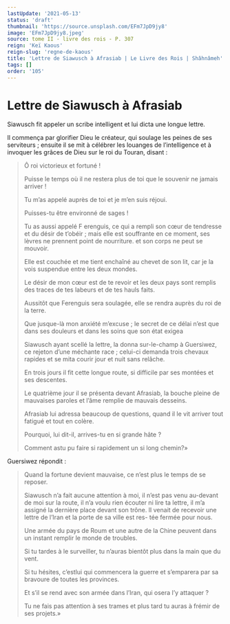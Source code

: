 ```yaml
---
lastUpdate: '2021-05-13'
status: 'draft'
thumbnail: 'https://source.unsplash.com/EFm7JpD9jy8'
image: 'EFm7JpD9jy8.jpeg'
source: tome II - livre des rois - P. 307
reign: 'Keï Kaous'
reign-slug: 'regne-de-kaous'
title: 'Lettre de Siawusch à Afrasiab | Le Livre des Rois | Shâhnâmeh'
tags: []
order: '105'
---
```


# Lettre de Siawusch à Afrasiab

Siawusch fit appeler un scribe intelligent et lui dicta une longue lettre.

Il commença par glorifier Dieu le créateur, qui soulage les peines de ses serviteurs ; ensuite il se mit à célébrer les louanges de l’intelligence et à invoquer les grâces de Dieu sur le roi du Touran, disant :

> Ô roi victorieux et fortuné !
>
> Puisse le temps où il ne restera plus de toi que le souvenir ne jamais arriver !
>
> Tu m’as appelé auprès de toi et je m’en suis réjoui.
>
> Puisses-tu être environné de sages !
>
> Tu as aussi appelé F erenguis, ce qui a rempli son cœur de tendresse et du désir de t’obéir ; mais elle est souffrante en ce moment, ses lèvres ne prennent point de nourriture. et son corps ne peut se mouvoir.
>
> Elle est couchée et me tient enchaîné au chevet de son lit, car je la vois suspendue entre les deux mondes.
>
> Le désir de mon cœur est de te revoir et les deux pays sont remplis des traces de tes labeurs et de tes hauls faits.
>
> Aussitôt que Ferenguis sera soulagée, elle se rendra auprès du roi de la terre.
>
> Que jusque-là mon anxiété m’excuse ; le secret de ce délai n’est que dans ses douleurs et dans les soins que son état exigea
>
> Siawusch ayant scellé la lettre, la donna sur-le-champ à Guersiwez, ce rejeton d’une méchante race ; celui-ci demanda trois chevaux rapides et se mita courir jour et nuit sans relâche.
>
> En trois jours il fit cette longue route, si difficile par ses montées et ses descentes.
>
> Le quatrième jour il se présenta devant Afrasiab, la bouche pleine de mauvaises paroles et l’âme remplie de mauvais desseins.
>
> Afrasiab lui adressa beaucoup de questions, quand il le vit arriver tout fatigué et tout en colère.
>
> Pourquoi, lui dit-il, arrives-tu en si grande hâte ?
>
> Comment astu pu faire si rapidement un si long chemin?»

Guersiwez répondit :

> Quand la fortune devient mauvaise, ce n’est plus le temps de se reposer.
>
> Siawusch n’a fait aucune attention à moi, il n’est pas venu au-devant de moi sur la route, il n’a voulu rien écouter ni lire ta lettre, il m’a assigné la dernière place devant son trône. lI venait de recevoir une lettre de l’Iran et la porte de sa ville est res- tée fermée pour nous.
>
> Une armée du pays de Roum et une autre de la Chine peuvent dans un instant remplir le monde de troubles.
>
> Si tu tardes à le surveiller, tu n’auras bientôt plus dans la main que du vent.
>
> Si tu hésites, c’estlui qui commencera la guerre et s’emparera par sa bravoure de toutes les provinces.
>
> Et s’il se rend avec son armée dans l’Iran, qui osera l’y attaquer ?
>
> Tu ne fais pas attention à ses trames et plus tard tu auras à frémir de ses projets.»

